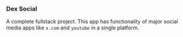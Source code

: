 ### Dex Social

A complete fullstack project.
This app has functionality of major social media apps like ```x.com``` and ```youtube``` in a single platform.